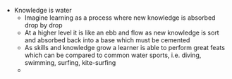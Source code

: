


- Knowledge is water
	- Imagine learning as a process where new knowledge is absorbed drop by drop
	- At a higher level it is like an ebb and flow as new knowledge is sort and absorbed back into a base which must be cemented
	- As skills and knowledge grow a learner is able to perform great feats which can be compared to common water sports, i.e. diving, swimming, surfing, kite-surfing
	- 